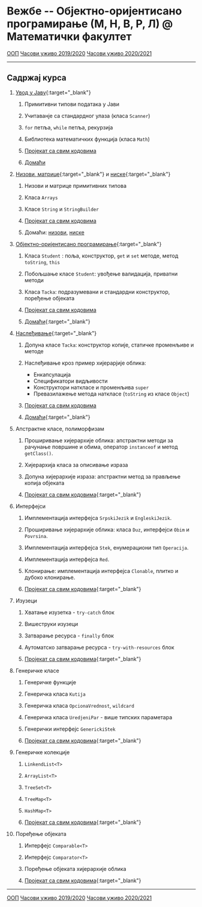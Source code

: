 # Вежбе -- Објектно-оријентисано програмирање (М, Н, В, Р, Л) @ Математички факултет

[ООП](../README.md) [Часови уживо 2019/2020](./casovi-uzivo/README.md) [Часови уживо 2020/2021](./casovi-uzivo/snimci-2020-2021.md)

---

## Садржај курса

1. [Увод у Јаву](./prezentacije/01.uvod.pdf){:target="_blank"}	
    1. 	Примитивни типови података у Јави
    
    2.	Учитаванје са стандардног улаза (класа `Scanner`)
    
    3. 	`for` петља, `while` петља, рекурзија
    
    4. 	Библиотека математичких функција (класа `Math`)
     	
    5.  [Пројекат са свим кодовима](./primeri-java/01.uvod.zip)
    
    6.  [Домаћи](./domaci/01.txt)


2. [Низови, матрице](./prezentacije/02.nizovi.matrice.pdf){:target="_blank"} и [нискe](./prezentacije/02.stringovi.pdf){:target="_blank"}
   1.  Низови и матрице примитивних типова
   
   2.  Класа `Arrays`
   
   3.  Класе `String` и `StringBuilder`
   
   4.  [Пројекат са свим кодовима](./primeri-java/02.nizovi.matrice.stringovi.zip)
   
   5.  Домаћи: [низови](./domaci/02_nizovi.txt), [ниске](./domaci/02_stringovi.pdf)

3. [Објектно-оријентисано програмирање](./prezentacije/03.oop.pdf){:target="_blank"}
   1. Класа `Student` : поља, конструктор, `get` и `set` методе, метод `toString`, `this`

   2. Побољшање класе `Student`: увођење валидација, приватни методи

   3. Класа `Tacka`: подразумевани и стандардни конструктор, поређење објеката
   
   4. [Пројекат са свим кодовима](./primeri-java/03.oop.zip)

   5. [Домаћи](./domaci/03_oop.pdf){:target="_blank"}


4. [Наслеђивање](./prezentacije/04.klase.nasledjivanje.pdf){:target="_blank"}

   1. Допуна класе `Tacka`: конструктор копије, статичке променљиве и методе

   2. Наслеђивање кроз пример хијерарјије облика:
      * Енкапсулација
      * Спецификатори видљивости 
      * Конструктори наткласе и променљива `super`
      * Превазилажење метода наткласе (`toString` из класе `Object`)

   3. [Пројекат са свим кодовима](./primeri-java/04.nasledjivanje.zip)

   4. [Домаћи](./domaci/04_nasledjivanje.pdf){:target="_blank"} 

5. Апстрактне класе, полиморфизам
   1. Проширивање хијерархије облика: апстрактни методи за рачунање површине и обима, оператор `instanceof` и метод `getClass()`.

   2. Хијерархија класа за описивање израза

   3. Допуна хијерархије израза: апстрактни метод за прављење копија објеката

   4. [Пројекат са свим кодовима](./primeri-java/05.apstraktne.polimorfizam.zip){:target="_blank"} 


6. Интерфејси
   1. Имплементација интерфејса `SrpskiJezik` и `EngleskiJezik`.
   
   2.  Проширивање хијерархије облика: класа `Duz`, интерфејси `Obim` и `Povrsina`.
   
   3. Имплементација интерфејса `Stek`, енумерациони тип `Operacija`.
   
   4. Имплементација интерфејса `Red`. 
   
   5. Клонирање: имплементација интерфејса `Clonable`, плитко и дубоко клонирање. 
   
   6. [Пројекат са свим кодовима](./primeri-java/06.interfejsi.zip){:target="_blank"} 
   
7. Изузеци
   
   1. Хватање изузетка - `try-catch`  блок
   
   2. Вишеструки изузеци
   
   3. Затварање ресурса - `finally`  блок
   
   4. Аутоматско затварање ресурса - `try-with-resources`  блок
   
   5. [Пројекат са свим кодовима](./primeri-java/07.izuzeci.kloniranje.zip){:target="_blank"} 

8. Генеричке класе

   1. Генеричке функције
   
   2. Генеричка класа `Kutija`
   
   3. Генеричка класа `OpcionaVrednost`, `wildcard`
   
   4. Генеричка класа `UredjeniPar` - више типских параметара
   
   5. Генерички интерфејс `GenerickiStek` 
   
   6. [Пројекат са свим кодовима](./primeri-java/08.genericke.klase.zip){:target="_blank"}  

9.  Генеричке колекције

    1.  `LinkendList<T>`

    2.  `ArrayList<T>`

    3.  `TreeSet<T>`

    4.  `TreeMap<T>` 

    5. `HashMap<T>` 
   
    6.  [Пројекат са свим кодовима](./primeri-java/09.kolekcije.zip){:target="_blank"}  

10. Поређење објеката
   
    1.  Интерфејс `Comparable<T>`

    2.  Интерфејс `Comparator<T>`
    
	1.  Поређење објеката хијерархије облика  
   
    1.  [Пројекат са свим кодовима](./primeri-java/10.poredjenje.objekata.zip){:target="_blank"} 


<!---
11. [Датотеке](./primeri-java/11.datoteke/src/datoteke/CitanjePisanje.java){:target="_blank"}  

12. Графичко корисничко окружење

    1.  Библиотека `JavaFx`

    2.  Контејнер елементи - `HBox` и `VBox`
    
	2.  Елементи за обележавање - `Label`
    
	3.  Дугмићи и акције - `Button`	
    
	4.  Текстуална поља и области - `TextField` и `TextArea`
    
	5.  Радио дугмићи - `RadioButton`
    
	6.  Платно за цртање - `Canvas`
    
	7.  [Пројекат са свим кодовима](./primeri-java/12.javafx.zip){:target="_blank"} 


13. [Токови](./primeri-java/13.tokovi.zip){:target="_blank"}
-->
---

[ООП](../README.md)  [Часови уживо 2019/2020](./casovi-uzivo/README.md) [Часови уживо 2020/2021](./casovi-uzivo/snimci-2020-2021.md)

